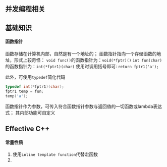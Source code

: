 并发编程相关
---


基础知识
---
#### 函数指针
函数存储在计算机内部，自然是有一个地址的；
函数指针指向一个存储函数的地址，形式上较奇怪：
`void func()`的函数指针为：`void(*fptr)()`
`int fun(char)`的函数指针为：`int(*fptr1)(char)`
使用时调用括号即可: `return fptr1('a');`

此外，可使用`typedef`简化代码
```cpp
typedef int(*fptr1)(char);
fptr1 temp = fun;
temp('a');
```

函数指针作为参数，可传入符合函数指针参数与返回值的一切函数或lambda表达式；
其内部功能可自定义

Effective C++
---

#### 常量性质
1. 使用`inline template function`代替宏函数
2. 





